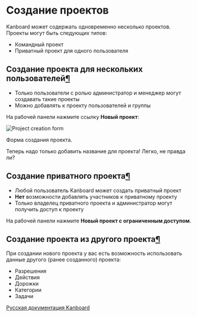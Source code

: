 Создание проектов
=================


Kanboard может содержать одновременно несколько проектов. Проекты могут быть следующих типов:

-   Командный проект
-   Приватный проект для одного пользователя

Создание проекта для нескольких пользователей[¶](#creating-projects-for-multiple-users "Ссылка на этот заголовок")
------------------------------------------------------------------------------------------------------------------

-   Только пользователи с ролью администратор и менеджер могут создавать такие проекты
-   Можно добавлять к проекту пользователей и группы

На рабочей панели нажмите ссылку **Новый проект**:

![Project creation form](screenshots/new-project.png)

Форма создания проекта.


Теперь надо только добавить название для проекта! Легко, не правда ли?


Создание приватного проекта[¶](#creating-a-private-project "Ссылка на этот заголовок")
--------------------------------------------------------------------------------------

-   Любой пользователь Kanboard может создать приватный проект
-   **Нет** возможности добавлять участников к приватному проекту
-   Только владелец приватного проекта и администратор могут получить доступ к проекту


На рабочей панели нажмите **Новый проект с ограниченным доступом**.



Создание проекта из другого проекта[¶](#creating-projects-from-another-project "Ссылка на этот заголовок")
----------------------------------------------------------------------------------------------------------

При создании нового проекта у вас есть возможность использовать данные другого (ранее созданного) проекта:

-   Разрешения
-   Действия
-   Дорожки
-   Категории
-   Задачи

 



 



 



[Русская документация Kanboard](http://kanboard.ru/doc/)

